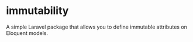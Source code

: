 # immutability
A simple Laravel package that allows you to define immutable attributes on Eloquent models.
